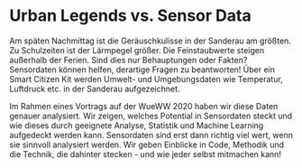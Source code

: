 # Urban Legends vs. Sensor Data

Am späten Nachmittag ist die Geräuschkulisse in der Sanderau am größten. Zu Schulzeiten ist der Lärmpegel größer. Die Feinstaubwerte steigen außerhalb der Ferien. Sind dies nur Behauptungen oder Fakten? Sensordaten können helfen, derartige Fragen zu beantworten! Über ein Smart Citizen Kit werden Umwelt- und Umgebungsdaten wie Temperatur, Luftdruck etc. in der Sanderau aufgezeichnet. 

Im Rahmen eines Vortrags auf der WueWW 2020 haben wir diese Daten genauer analysiert. Wir zeigen, welches Potential in Sensordaten steckt und wie dieses durch geeignete Analyse, Statistik und Machine Learning aufgedeckt werden kann. Sensordaten sind erst dann richtig viel wert, wenn sie sinnvoll analysiert werden. Wir geben Einblicke in Code, Methodik und die Technik, die dahinter stecken - und wie jeder selbst mitmachen kann!